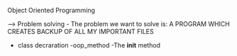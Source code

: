 Object Oriented Programming

--> Problem solving
	- The problem we want to solve is:
	A PROGRAM WHICH CREATES BACKUP OF ALL MY IMPORTANT FILES

- class decraration
-oop_method
-The __init__ method
